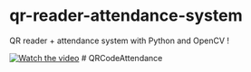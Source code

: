 # qr-reader-attendance-system

QR reader + attendance system with Python and OpenCV !

[![Watch the video](https://img.youtube.com/vi/5eahBYvDJjA/0.jpg)](https://www.youtube.com/watch?v=5eahBYvDJjA)
#   Q R C o d e A t t e n d a n c e  
 